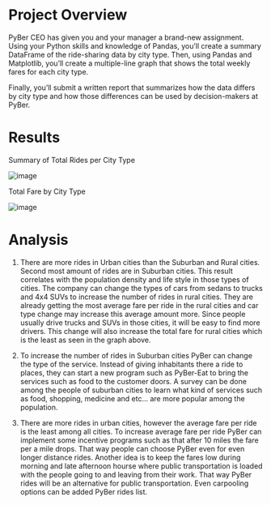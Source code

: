 # Project Overview
PyBer CEO has given you and your manager a brand-new assignment. Using your Python skills and knowledge of Pandas, you’ll create a summary DataFrame of the ride-sharing data by city type. Then, using Pandas and Matplotlib, you’ll create a multiple-line graph that shows the total weekly fares for each city type.

Finally, you’ll submit a written report that summarizes how the data differs by city type and how those differences can be used by decision-makers at PyBer.

# Results
Summary of Total Rides per City Type 

![image](https://user-images.githubusercontent.com/96134924/168345629-7522470d-a1fb-4650-ae4e-bbf321051bad.png)

Total Fare by City Type

![image](https://user-images.githubusercontent.com/96134924/168345847-20f3d231-e119-4a34-b02b-7df3fb7c66e6.png)

# Analysis

1) There are more rides in Urban cities than the Suburban and Rural cities. Second most amount of rides are in Suburban cities. This result correlates with the population density and life style in those types of cities. The company can change the types of cars from sedans to trucks and 4x4 SUVs to increase the number of rides in rural cities. They are already getting the most average fare per ride in the rural cities and car type change may increase this average amount more. Since people usually drive trucks and SUVs in those cities, it will be easy to find more drivers. This change will also increase the total fare for rural cities which is the least as seen in the graph above.
 
2) To increase the number of rides in Suburban cities PyBer can change the type of the service. Instead of giving inhabitants there a ride to places, they can start a new program such as PyBer-Eat to bring the services such as food to the customer doors. A survey can be done among the people of suburban cities to learn what kind of services such as food, shopping, medicine and etc... are more popular among the population.

3) There are more rides in urban cities, however the average fare per ride is the least among all cities. To increase average fare per ride PyBer can implement some incentive programs such as that after 10 miles the fare per a mile drops. That way people can choose PyBer even for even longer distance rides. Another idea is to keep the fares low during morning and late afternoon hourse where public transportation is loaded with the people going to and leaving from their work. That way PyBer rides will be an alternative for public transportation. Even carpooling options can be added PyBer rides list.          
